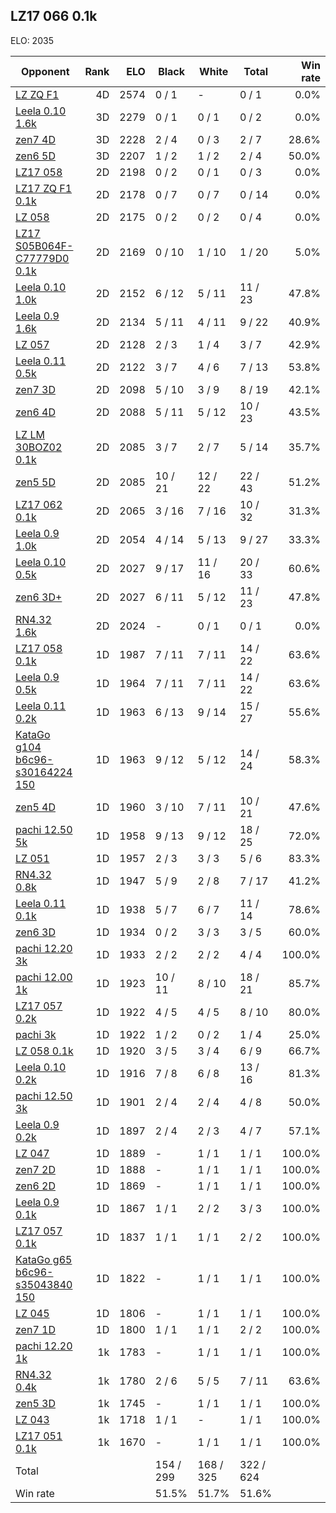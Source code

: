 ## LZ17 066 0.1k ##

ELO: 2035

Opponent | Rank | ELO | Black | White | Total | Win rate
---------|-----:|----:|-------|-------|-------|-------:
[LZ ZQ F1](LZ%20ZQ%20F1.md) | 4D | 2574 | 0 / 1 | - | 0 / 1 | 0.0%
[Leela 0.10 1.6k](Leela%200.10%201.6k.md) | 3D | 2279 | 0 / 1 | 0 / 1 | 0 / 2 | 0.0%
[zen7 4D](zen7%204D.md) | 3D | 2228 | 2 / 4 | 0 / 3 | 2 / 7 | 28.6%
[zen6 5D](zen6%205D.md) | 3D | 2207 | 1 / 2 | 1 / 2 | 2 / 4 | 50.0%
[LZ17 058](LZ17%20058.md) | 2D | 2198 | 0 / 2 | 0 / 1 | 0 / 3 | 0.0%
[LZ17 ZQ F1 0.1k](LZ17%20ZQ%20F1%200.1k.md) | 2D | 2178 | 0 / 7 | 0 / 7 | 0 / 14 | 0.0%
[LZ 058](LZ%20058.md) | 2D | 2175 | 0 / 2 | 0 / 2 | 0 / 4 | 0.0%
[LZ17 S05B064F-C77779D0 0.1k](LZ17%20S05B064F-C77779D0%200.1k.md) | 2D | 2169 | 0 / 10 | 1 / 10 | 1 / 20 | 5.0%
[Leela 0.10 1.0k](Leela%200.10%201.0k.md) | 2D | 2152 | 6 / 12 | 5 / 11 | 11 / 23 | 47.8%
[Leela 0.9 1.6k](Leela%200.9%201.6k.md) | 2D | 2134 | 5 / 11 | 4 / 11 | 9 / 22 | 40.9%
[LZ 057](LZ%20057.md) | 2D | 2128 | 2 / 3 | 1 / 4 | 3 / 7 | 42.9%
[Leela 0.11 0.5k](Leela%200.11%200.5k.md) | 2D | 2122 | 3 / 7 | 4 / 6 | 7 / 13 | 53.8%
[zen7 3D](zen7%203D.md) | 2D | 2098 | 5 / 10 | 3 / 9 | 8 / 19 | 42.1%
[zen6 4D](zen6%204D.md) | 2D | 2088 | 5 / 11 | 5 / 12 | 10 / 23 | 43.5%
[LZ LM 30BOZ02 0.1k](LZ%20LM%2030BOZ02%200.1k.md) | 2D | 2085 | 3 / 7 | 2 / 7 | 5 / 14 | 35.7%
[zen5 5D](zen5%205D.md) | 2D | 2085 | 10 / 21 | 12 / 22 | 22 / 43 | 51.2%
[LZ17 062 0.1k](LZ17%20062%200.1k.md) | 2D | 2065 | 3 / 16 | 7 / 16 | 10 / 32 | 31.3%
[Leela 0.9 1.0k](Leela%200.9%201.0k.md) | 2D | 2054 | 4 / 14 | 5 / 13 | 9 / 27 | 33.3%
[Leela 0.10 0.5k](Leela%200.10%200.5k.md) | 2D | 2027 | 9 / 17 | 11 / 16 | 20 / 33 | 60.6%
[zen6 3D+](zen6%203D+.md) | 2D | 2027 | 6 / 11 | 5 / 12 | 11 / 23 | 47.8%
[RN4.32 1.6k](RN4.32%201.6k.md) | 2D | 2024 | - | 0 / 1 | 0 / 1 | 0.0%
[LZ17 058 0.1k](LZ17%20058%200.1k.md) | 1D | 1987 | 7 / 11 | 7 / 11 | 14 / 22 | 63.6%
[Leela 0.9 0.5k](Leela%200.9%200.5k.md) | 1D | 1964 | 7 / 11 | 7 / 11 | 14 / 22 | 63.6%
[Leela 0.11 0.2k](Leela%200.11%200.2k.md) | 1D | 1963 | 6 / 13 | 9 / 14 | 15 / 27 | 55.6%
[KataGo g104 b6c96-s30164224 150](KataGo%20g104%20b6c96-s30164224%20150.md) | 1D | 1963 | 9 / 12 | 5 / 12 | 14 / 24 | 58.3%
[zen5 4D](zen5%204D.md) | 1D | 1960 | 3 / 10 | 7 / 11 | 10 / 21 | 47.6%
[pachi 12.50 5k](pachi%2012.50%205k.md) | 1D | 1958 | 9 / 13 | 9 / 12 | 18 / 25 | 72.0%
[LZ 051](LZ%20051.md) | 1D | 1957 | 2 / 3 | 3 / 3 | 5 / 6 | 83.3%
[RN4.32 0.8k](RN4.32%200.8k.md) | 1D | 1947 | 5 / 9 | 2 / 8 | 7 / 17 | 41.2%
[Leela 0.11 0.1k](Leela%200.11%200.1k.md) | 1D | 1938 | 5 / 7 | 6 / 7 | 11 / 14 | 78.6%
[zen6 3D](zen6%203D.md) | 1D | 1934 | 0 / 2 | 3 / 3 | 3 / 5 | 60.0%
[pachi 12.20 3k](pachi%2012.20%203k.md) | 1D | 1933 | 2 / 2 | 2 / 2 | 4 / 4 | 100.0%
[pachi 12.00 1k](pachi%2012.00%201k.md) | 1D | 1923 | 10 / 11 | 8 / 10 | 18 / 21 | 85.7%
[LZ17 057 0.2k](LZ17%20057%200.2k.md) | 1D | 1922 | 4 / 5 | 4 / 5 | 8 / 10 | 80.0%
[pachi 3k](pachi%203k.md) | 1D | 1922 | 1 / 2 | 0 / 2 | 1 / 4 | 25.0%
[LZ 058 0.1k](LZ%20058%200.1k.md) | 1D | 1920 | 3 / 5 | 3 / 4 | 6 / 9 | 66.7%
[Leela 0.10 0.2k](Leela%200.10%200.2k.md) | 1D | 1916 | 7 / 8 | 6 / 8 | 13 / 16 | 81.3%
[pachi 12.50 3k](pachi%2012.50%203k.md) | 1D | 1901 | 2 / 4 | 2 / 4 | 4 / 8 | 50.0%
[Leela 0.9 0.2k](Leela%200.9%200.2k.md) | 1D | 1897 | 2 / 4 | 2 / 3 | 4 / 7 | 57.1%
[LZ 047](LZ%20047.md) | 1D | 1889 | - | 1 / 1 | 1 / 1 | 100.0%
[zen7 2D](zen7%202D.md) | 1D | 1888 | - | 1 / 1 | 1 / 1 | 100.0%
[zen6 2D](zen6%202D.md) | 1D | 1869 | - | 1 / 1 | 1 / 1 | 100.0%
[Leela 0.9 0.1k](Leela%200.9%200.1k.md) | 1D | 1867 | 1 / 1 | 2 / 2 | 3 / 3 | 100.0%
[LZ17 057 0.1k](LZ17%20057%200.1k.md) | 1D | 1837 | 1 / 1 | 1 / 1 | 2 / 2 | 100.0%
[KataGo g65 b6c96-s35043840 150](KataGo%20g65%20b6c96-s35043840%20150.md) | 1D | 1822 | - | 1 / 1 | 1 / 1 | 100.0%
[LZ 045](LZ%20045.md) | 1D | 1806 | - | 1 / 1 | 1 / 1 | 100.0%
[zen7 1D](zen7%201D.md) | 1D | 1800 | 1 / 1 | 1 / 1 | 2 / 2 | 100.0%
[pachi 12.20 1k](pachi%2012.20%201k.md) | 1k | 1783 | - | 1 / 1 | 1 / 1 | 100.0%
[RN4.32 0.4k](RN4.32%200.4k.md) | 1k | 1780 | 2 / 6 | 5 / 5 | 7 / 11 | 63.6%
[zen5 3D](zen5%203D.md) | 1k | 1745 | - | 1 / 1 | 1 / 1 | 100.0%
[LZ 043](LZ%20043.md) | 1k | 1718 | 1 / 1 | - | 1 / 1 | 100.0%
[LZ17 051 0.1k](LZ17%20051%200.1k.md) | 1k | 1670 | - | 1 / 1 | 1 / 1 | 100.0%
Total | | | 154 / 299 | 168 / 325 | 322 / 624 | 
Win rate| | | 51.5% | 51.7% | 51.6% | 
